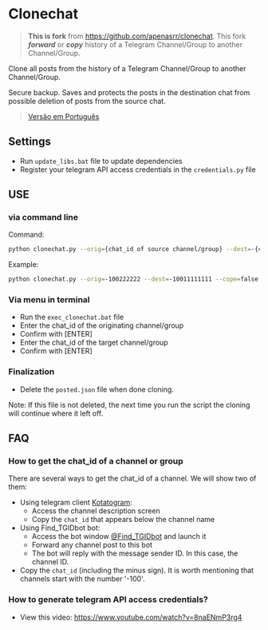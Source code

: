 # Clonechat

>  **This is fork** from https://github.com/apenasrr/clonechat.
This fork ***forward*** or ***copy*** history of a Telegram Channel/Group to another Channel/Group.


Clone all posts from the history of a Telegram Channel/Group to another Channel/Group.

Secure backup. Saves and protects the posts in the destination chat from possible deletion of posts from the source chat.

> [Versão em Português](README_ptbr.md)

## Settings
- Run `update_libs.bat` file to update dependencies
- Register your telegram API access credentials in the `credentials.py` file

## USE

### via command line

Command: 
```bash
python clonechat.py --orig={chat_id of source channel/group} --dest=-{chat_id of destination channel/group} --copy={True if copy messages/ False if forward messages}
```

Example: 
```bash
python clonechat.py --orig=-100222222 --dest=-10011111111 --cope=false
```

### Via menu in terminal

- Run the `exec_clonechat.bat` file
- Enter the chat_id of the originating channel/group
- Confirm with [ENTER]
- Enter the chat_id of the target channel/group
- Confirm with [ENTER]

### Finalization

- Delete the `posted.json` file when done cloning.

Note: If this file is not deleted, the next time you run the script the cloning will continue where it left off.

## FAQ

### How to get the chat_id of a channel or group

There are several ways to get the chat_id of a channel. We will show two of them:
- Using telegram client [Kotatogram](https://kotatogram.github.io/download/):
  - Access the channel description screen
  - Copy the `chat_id` that appears below the channel name
- Using Find_TGIDbot bot:
  - Access the bot window [@Find_TGIDbot](http://t.me/Find_TGIDbot) and launch it
  - Forward any channel post to this bot
  - The bot will reply with the message sender ID. In this case, the channel ID.
- Copy the `chat_id` (including the minus sign). It is worth mentioning that channels start with the number '-100'.

### How to generate telegram API access credentials?

- View this video: https://www.youtube.com/watch?v=8naENmP3rg4
